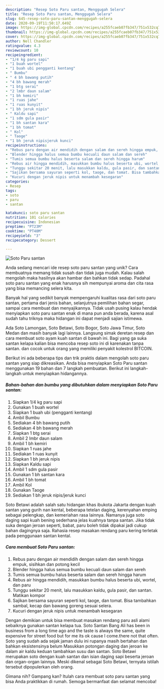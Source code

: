 ```yaml
---
description: "Resep Soto Paru santan, Menggugah Selera"
title: "Resep Soto Paru santan, Menggugah Selera"
slug: 645-resep-soto-paru-santan-menggugah-selera
date: 2020-09-19T11:50:17.649Z
image: https://img-global.cpcdn.com/recipes/a255fcaeb07fb347/751x532cq70/soto-paru-santan-foto-resep-utama.jpg
thumbnail: https://img-global.cpcdn.com/recipes/a255fcaeb07fb347/751x532cq70/soto-paru-santan-foto-resep-utama.jpg
cover: https://img-global.cpcdn.com/recipes/a255fcaeb07fb347/751x532cq70/soto-paru-santan-foto-resep-utama.jpg
author: Nell Chandler
ratingvalue: 4.3
reviewcount: 10
recipeingredient:
- "1/4 kg paru sapi"
- "1 buah wortel"
- "1 buah ubi pengganti kentang"
- " Bumbu"
- " 4 bh bawang putih"
- "4 bh bawang merah"
- "1 btg serai"
- "2 lmbr daun salam"
- "1 bh kemiri"
- "1 ruas jahe"
- "1 ruas kunyit"
- "1 bh jeruk nipis"
- " Kaldu sapi"
- "1 sdm gula pasir"
- "1 bh santan kara"
- "1 bh tomat"
- " Kol"
- " Taoge"
- "1 bh jeruk nipisjeruk kunci"
recipeinstructions:
- "Rebus paru dengan air mendidih dengan salam dan sereh hingga empuk, sisihkan dan potong kecil"
- "Blender hingga halus semua bumbu kecuali daun salam dan sereh"
- "Tumis semua bumbu halus beserta salam dan sereh hingga harum"
- "Rebus air hingga mendidih, masukkan bumbu halus beserta ubi, wortel, dan paru"
- "Tunggu sekitar 20 menit, lalu masukkan kaldu, gula pasir, dan santan. Matikan kompor"
- "Sajikan bersama sayuran seperti kol, taoge, dan tomat. Bisa tambahkan sambal, kecap dan bawang goreng sesuai selera."
- "Kucuri dengan jeruk nipis untuk menambah kesegaran"
categories:
- Resep
tags:
- soto
- paru
- santan

katakunci: soto paru santan 
nutrition: 101 calories
recipecuisine: Indonesian
preptime: "PT23M"
cooktime: "PT40M"
recipeyield: "3"
recipecategory: Dessert

---
```



![Soto Paru santan](https://img-global.cpcdn.com/recipes/a255fcaeb07fb347/751x532cq70/soto-paru-santan-foto-resep-utama.jpg)

Anda sedang mencari ide resep soto paru santan yang unik? Cara membuatnya memang tidak susah dan tidak juga mudah. Kalau salah mengolah maka hasilnya akan hambar dan bahkan tidak sedap. Padahal soto paru santan yang enak harusnya sih mempunyai aroma dan cita rasa yang bisa memancing selera kita.

Banyak hal yang sedikit banyak mempengaruhi kualitas rasa dari soto paru santan, pertama dari jenis bahan, selanjutnya pemilihan bahan segar, sampai cara membuat dan menyajikannya. Tidak usah pusing kalau hendak menyiapkan soto paru santan enak di mana pun anda berada, karena asal sudah tahu triknya maka hidangan ini dapat menjadi sajian istimewa.

Ada Soto Lamongan, Soto Betawi, Soto Bogor, Soto Jawa Timur, Soto Medan dan masih banyak lagi lainnya. Langsung simak deretan resep dan cara membuat soto ayam kuah santan di bawah ini. Bagi yang ga suka santan kelapa kalian bisa mencoba resep soto ini di karenakan tanpa santan. dan cocok untuk orang yang memiliki penyakit kolestrol BITCOIN.


Berikut ini ada beberapa tips dan trik praktis dalam mengolah soto paru santan yang siap dikreasikan. Anda bisa menyiapkan Soto Paru santan menggunakan 19 bahan dan 7 langkah pembuatan. Berikut ini langkah-langkah untuk menyiapkan hidangannya.

<!--inarticleads1-->

##### Bahan-bahan dan bumbu yang dibutuhkan dalam menyiapkan Soto Paru santan:

1. Siapkan 1/4 kg paru sapi
1. Gunakan 1 buah wortel
1. Siapkan 1 buah ubi (pengganti kentang)
1. Ambil  Bumbu
1. Sediakan  4 bh bawang putih
1. Sediakan 4 bh bawang merah
1. Siapkan 1 btg serai
1. Ambil 2 lmbr daun salam
1. Ambil 1 bh kemiri
1. Siapkan 1 ruas jahe
1. Sediakan 1 ruas kunyit
1. Siapkan 1 bh jeruk nipis
1. Siapkan  Kaldu sapi
1. Ambil 1 sdm gula pasir
1. Gunakan 1 bh santan kara
1. Ambil 1 bh tomat
1. Ambil  Kol
1. Gunakan  Taoge
1. Sediakan 1 bh jeruk nipis/jeruk kunci


Soto Betawi adalah salah satu hidangan khas ibukota Jakarta dengan kuah santan yang gurih nan kental, beberapa tetelan daging, kerenyahan emping sebagai pelengkap, dan kemeriahan rasa lainnya. Namanya juga soto daging sapi kuah bening sederhana jelas kuahnya tanpa santan. Jika tidak suka dengan jeroan seperti, babat, paru boleh tidak dipakai jadi cukup bahan dagingnya saja. Rahasia resep masakan rendang paru kering terletak pada penggunaan santan kental. 

<!--inarticleads2-->

##### Cara membuat Soto Paru santan:

1. Rebus paru dengan air mendidih dengan salam dan sereh hingga empuk, sisihkan dan potong kecil
1. Blender hingga halus semua bumbu kecuali daun salam dan sereh
1. Tumis semua bumbu halus beserta salam dan sereh hingga harum
1. Rebus air hingga mendidih, masukkan bumbu halus beserta ubi, wortel, dan paru
1. Tunggu sekitar 20 menit, lalu masukkan kaldu, gula pasir, dan santan. Matikan kompor
1. Sajikan bersama sayuran seperti kol, taoge, dan tomat. Bisa tambahkan sambal, kecap dan bawang goreng sesuai selera.
1. Kucuri dengan jeruk nipis untuk menambah kesegaran


Dengan demikian untuk bisa membuat masakan rendang paru asli alami sebaiknya gunakan santan kelapa tua. Soto Santan Bang Ali has been in business from a long time ago and the taste is always the same, quite expensive for street food but for me its ok cause I come.there not that often. Soto yang sudah ada sejak jaman dulu ini rupanya masih bertahan dan bahkan eksistensinya belum Masukkan potongan daging dan jeroan ke dalam air kaldu keduan tambahkan susu dan santan. Soto Betawi merupakan soto dengan kuah santan dan isian daging sapi beserta jeroan dan organ-organ lainnya. Meski dikenal sebagai Soto Betawi, ternyata istilah tersebut dipopulerkan oleh orang. 

Gimana nih? Gampang kan? Itulah cara membuat soto paru santan yang bisa Anda praktikkan di rumah. Semoga bermanfaat dan selamat mencoba!
